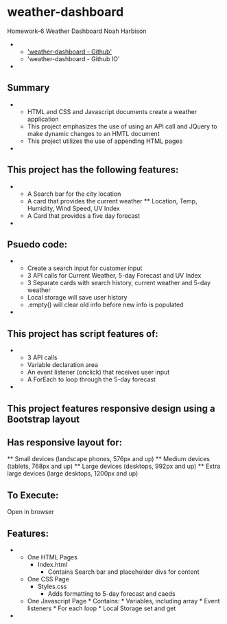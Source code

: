 # weather-dashboard

Homework-6 Weather Dashboard
Noah Harbison

*
    * <a href="https://github.com/nizzyno/weather-dashboard">'weather-dashboard - Github'</a>
    * 'weather-dashboard - Github IO'
*

## Summary

*
    * HTML and CSS and Javascript documents create a weather application
    * This project emphasizes the use of using an API call and JQuery to make dynamic changes to an HMTL document
    * This project utilizes the use of appending HTML pages
*

## This project has the following features:

*
    * A Search bar for the city location
    * A card that provides the current weather ** Location, Temp, Humidity, Wind Speed, UV Index
    * A Card that provides a five day forecast
*

## Psuedo code:

*
    * Create a search input for customer input
    * 3 API calls for Current Weather, 5-day Forecast and UV Index
    * 3 Separate cards with search history, current weather and 5-day weather
    * Local storage will save user history
    * .empty() will clear old info before new info is populated
*

## This project has script features of:

*
    * 3 API calls
    * Variable declaration area
    * An event listener (onclick) that receives user input
    * A ForEach to loop through the 5-day forecast
*

## This project features responsive design using a Bootstrap layout

## Has responsive layout for:

** Small devices (landscape phones, 576px and up) ** Medium devices (tablets, 768px and up) ** Large devices (desktops, 992px and up) ** Extra large devices (large desktops, 1200px and up)

## To Execute:

Open in browser

## Features:

*
    * One HTML Pages
        * Index.html
            * Contains Search bar and placeholder divs for content
    * One CSS Page
        * Styles.css
            * Adds formatting to 5-day forecast and caeds
    * One Javascript Page * Contains: * Variables, including array * Event listeners * For each loop * Local Storage set and get
*